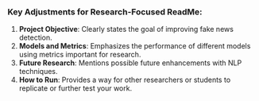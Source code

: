 
### Key Adjustments for Research-Focused ReadMe:
1. **Project Objective**: Clearly states the goal of improving fake news detection.
2. **Models and Metrics**: Emphasizes the performance of different models using metrics important for research.
3. **Future Research**: Mentions possible future enhancements with NLP techniques.
4. **How to Run**: Provides a way for other researchers or students to replicate or further test your work.

